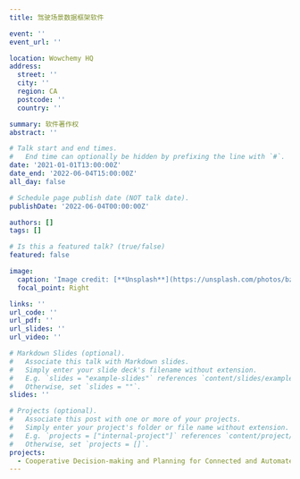 ```yaml
---
title: 驾驶场景数据框架软件

event: ''
event_url: ''

location: Wowchemy HQ
address:
  street: ''
  city: ''
  region: CA
  postcode: ''
  country: ''

summary: 软件著作权
abstract: ''

# Talk start and end times.
#   End time can optionally be hidden by prefixing the line with `#`.
date: '2021-01-01T13:00:00Z'
date_end: '2022-06-04T15:00:00Z'
all_day: false

# Schedule page publish date (NOT talk date).
publishDate: '2022-06-04T00:00:00Z'

authors: []
tags: []

# Is this a featured talk? (true/false)
featured: false

image:
  caption: 'Image credit: [**Unsplash**](https://unsplash.com/photos/bzdhc5b3Bxs)'
  focal_point: Right

links: ''
url_code: ''
url_pdf: ''
url_slides: ''
url_video: ''

# Markdown Slides (optional).
#   Associate this talk with Markdown slides.
#   Simply enter your slide deck's filename without extension.
#   E.g. `slides = "example-slides"` references `content/slides/example-slides.md`.
#   Otherwise, set `slides = ""`.
slides: ''

# Projects (optional).
#   Associate this post with one or more of your projects.
#   Simply enter your project's folder or file name without extension.
#   E.g. `projects = ["internal-project"]` references `content/project/deep-learning/index.md`.
#   Otherwise, set `projects = []`.
projects:
  - Cooperative Decision-making and Planning for Connected and Automated Vehicles
---
```

